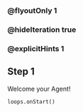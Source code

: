 ### @flyoutOnly 1
### @hideIteration true 
### @explicitHints 1

## Step 1
Welcome your Agent!


```ghost
loops.onStart()
```

